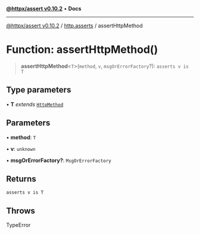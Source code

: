 [**@httpx/assert v0.10.2**](../../README.md) • **Docs**

***

[@httpx/assert v0.10.2](../../README.md) / [http.asserts](../README.md) / assertHttpMethod

# Function: assertHttpMethod()

> **assertHttpMethod**\<`T`\>(`method`, `v`, `msgOrErrorFactory`?): `asserts v is T`

## Type parameters

• **T** *extends* [`HttpMethod`](../../http.types/type-aliases/HttpMethod.md)

## Parameters

• **method**: `T`

• **v**: `unknown`

• **msgOrErrorFactory?**: `MsgOrErrorFactory`

## Returns

`asserts v is T`

## Throws

TypeError
